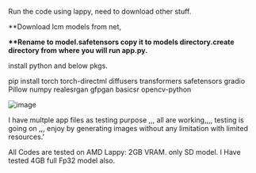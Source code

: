 Run the code using lappy, need to download other stuff.




**Download lcm models from net, 


<b>**Rename to model.safetensors copy it to models directory.create directory from where you will run app.py.
</b>






install python and below pkgs.





pip install torch torch-directml diffusers transformers safetensors gradio Pillow numpy realesrgan gfpgan basicsr opencv-python 







![image](https://github.com/user-attachments/assets/c43a8016-0c75-4cae-9bd2-6087dcbd18fe)



I  have multple app files as testing purpose ,,, all are working,,,, testing is going on ,,, enjoy by generating images without any limitation with limited resources.'


All Codes are tested on AMD Lappy: 2GB VRAM. only SD model. I Have tested 4GB full Fp32 model also.
